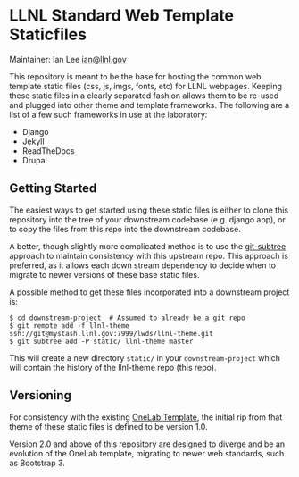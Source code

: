 LLNL Standard Web Template Staticfiles
======================================

Maintainer: Ian Lee <ian@llnl.gov>

This repository is meant to be the base for hosting the common web template
static files (css, js, imgs, fonts, etc) for LLNL webpages. Keeping these
static files in a clearly separated fashion allows them to be re-used and
plugged into other theme and template frameworks. The following are a list of a
few such frameworks in use at the laboratory:

* Django
* Jekyll
* ReadTheDocs
* Drupal

Getting Started
---------------

The easiest ways to get started using these static files is either to clone
this repository into the tree of your downstream codebase (e.g. django app), or
to copy the files from this repo into the downstream codebase.

A better, though slightly more complicated method is to use the
[git-subtree](https://help.github.com/articles/about-git-subtree-merges/)
approach to maintain consistency with this upstream repo. This approach is
preferred, as it allows each down stream dependency to decide when to migrate
to newer versions of these base static files.

A possible method to get these files incorporated into a downstream project is:

    $ cd downstream-project  # Assumed to already be a git repo
    $ git remote add -f llnl-theme ssh://git@mystash.llnl.gov:7999/lwds/llnl-theme.git
    $ git subtree add -P static/ llnl-theme master

This will create a new directory `static/` in your `downstream-project` which
will contain the history of the llnl-theme repo (this repo).

Versioning
----------

For consistency with the existing [OneLab Template](https://onelab.llnl.gov),
the initial rip from that theme of these static files is defined to be version
1.0.

Version 2.0 and above of this repository are designed to diverge and be an
evolution of the OneLab template, migrating to newer web standards, such as
Bootstrap 3.
